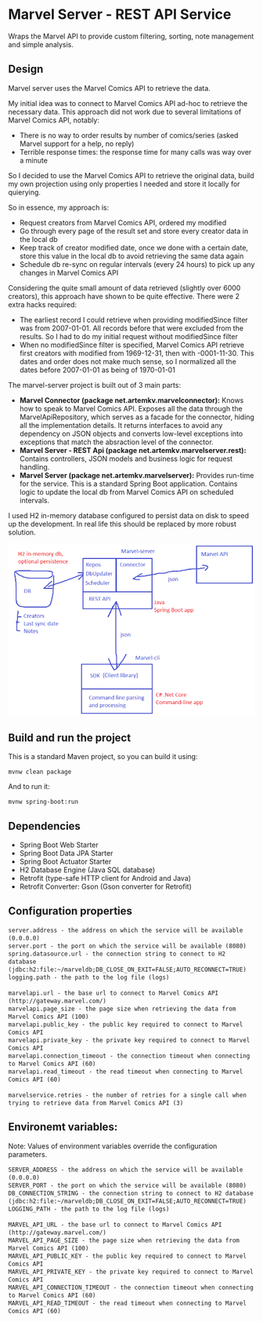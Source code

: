 # Marvel Server - REST API Service

Wraps the Marvel API to provide custom filtering, sorting, note management and simple analysis.

## Design

Marvel server uses the Marvel Comics API to retrieve the data.

My initial idea was to connect to Marvel Comics API ad-hoc to retrieve the necessary data.
This approach did not work due to several limitations of Marvel Comics API, notably:
* There is no way to order results by number of comics/series (asked Marvel support for a help, no reply)
* Terrible response times: the response time for many calls was way over a minute

So I decided to use the Marvel Comics API to retrieve the original data, build my own projection using only properties I needed and store it locally for quierying.

So in essence, my approach is:
* Request creators from Marvel Comics API, ordered my modified
* Go through every page of the result set and store every creator data in the local db
* Keep track of creator modified date, once we done with a certain date, store this value in the local db to avoid retrieving the same data again
* Schedule db re-sync on regular intervals (every 24 hours) to pick up any changes in Marvel Comics API

Considering the quite small amount of data retrieved (slightly over 6000 creators), this approach have shown to be quite effective. There were 2 extra hacks required:
* The earliest record I could retrieve when providing modifiedSince filter was from 2007-01-01. All records before that were excluded from the results. So I had to do my initial request without modifiedSince filter
* When no modifiedSince filter is specified, Marvel Comics API retrieve first creators with modified from 1969-12-31, then with -0001-11-30. This dates and order does not make much sense, so I normalized all the dates before 2007-01-01 as being of 1970-01-01

The marvel-server project is built out of 3 main parts:
* __Marvel Connector (package net.artemkv.marvelconnector):__ Knows how to speak to Marvel Comics API. Exposes all the data through the MarvelApiRepository, which serves as a facade for the connector, hiding all the implementation details. It returns interfaces to avoid any dependency on JSON objects and converts low-level exceptions into exceptions that match the absraction level of the connector.
* __Marvel Server - REST Api (package net.artemkv.marvelserver.rest):__ Contains controllers, JSON models and business logic for request handling.
* __Marvel Server (package net.artemkv.marvelserver):__ Provides run-time for the service. This is a standard Spring Boot application. Contains logic to update the local db from Marvel Comics API on scheduled intervals.

I used H2 in-memory database configured to persist data on disk to speed up the development. In real life this should be replaced by more robust solution.

![](design.png)

## Build and run the project

This is a standard Maven project, so you can build it using:

```
mvnw clean package
```
And to run it:

```
mvnw spring-boot:run
```

## Dependencies

* Spring Boot Web Starter
* Spring Boot Data JPA Starter
* Spring Boot Actuator Starter
* H2 Database Engine (Java SQL database)
* Retrofit (type-safe HTTP client for Android and Java)
* Retrofit Converter: Gson (Gson converter for Retrofit)


## Configuration properties

```
server.address - the address on which the service will be available (0.0.0.0)
server.port - the port on which the service will be available (8080)
spring.datasource.url - the connection string to connect to H2 database (jdbc:h2:file:~/marveldb;DB_CLOSE_ON_EXIT=FALSE;AUTO_RECONNECT=TRUE)
logging.path - the path to the log file (logs)

marvelapi.url - the base url to connect to Marvel Comics API (http://gateway.marvel.com/)
marvelapi.page_size - the page size when retrieving the data from Marvel Comics API (100)
marvelapi.public_key - the public key required to connect to Marvel Comics API
marvelapi.private_key - the private key required to connect to Marvel Comics API
marvelapi.connection_timeout - the connection timeout when connecting to Marvel Comics API (60)
marvelapi.read_timeout - the read timeout when connecting to Marvel Comics API (60)

marvelservice.retries - the number of retries for a single call when trying to retrieve data from Marvel Comics API (3)
```

## Environemt variables:

Note: Values of environment variables override the configuration parameters.

```
SERVER_ADDRESS - the address on which the service will be available (0.0.0.0)
SERVER_PORT - the port on which the service will be available (8080)
DB_CONNECTION_STRING - the connection string to connect to H2 database (jdbc:h2:file:~/marveldb;DB_CLOSE_ON_EXIT=FALSE;AUTO_RECONNECT=TRUE)
LOGGING_PATH - the path to the log file (logs)

MARVEL_API_URL - the base url to connect to Marvel Comics API (http://gateway.marvel.com/)
MARVEL_API_PAGE_SIZE - the page size when retrieving the data from Marvel Comics API (100)
MARVEL_API_PUBLIC_KEY - the public key required to connect to Marvel Comics API
MARVEL_API_PRIVATE_KEY - the private key required to connect to Marvel Comics API
MARVEL_API_CONNECTION_TIMEOUT - the connection timeout when connecting to Marvel Comics API (60)
MARVEL_API_READ_TIMEOUT - the read timeout when connecting to Marvel Comics API (60)
```

